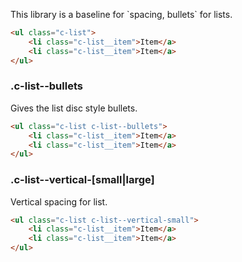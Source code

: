 <p class="u-text-emphasize">This library is a baseline for `spacing, bullets` for lists.</p>

```html
<ul class="c-list">
	<li class="c-list__item">Item</a>
    <li class="c-list__item">Item</a>
</ul>    
```

### .c-list--bullets

Gives the list disc style bullets.

```html
<ul class="c-list c-list--bullets">
	<li class="c-list__item">Item</a>
    <li class="c-list__item">Item</a>
</ul>     
```

### .c-list--vertical-[small|large]

Vertical spacing for list.

```html
<ul class="c-list c-list--vertical-small">
	<li class="c-list__item">Item</a>
    <li class="c-list__item">Item</a>
</ul>     
```